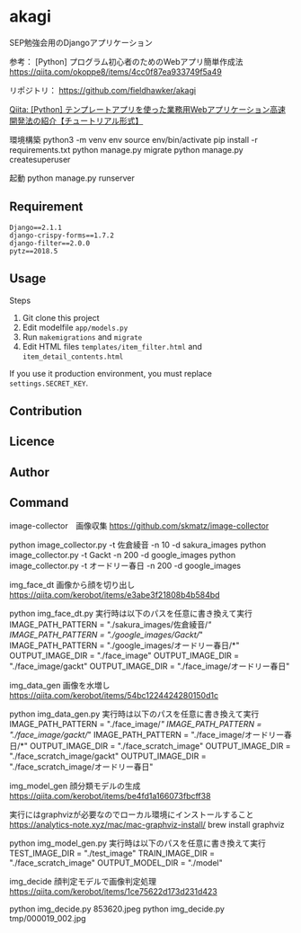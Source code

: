 akagi
====

SEP勉強会用のDjangoアプリケーション

参考：
[Python] プログラム初心者のためのWebアプリ簡単作成法
https://qiita.com/okoppe8/items/4cc0f87ea933749f5a49

リポジトリ：
https://github.com/fieldhawker/akagi

[Qiita: [Python] テンプレートアプリを使った業務用Webアプリケーション高速開発法の紹介【チュートリアル形式】](https://qiita.com/okoppe8/items/4cc0f87ea933749f5a49)

環境構築
python3 -m venv env
source env/bin/activate
pip install -r requirements.txt
python manage.py migrate
python manage.py createsuperuser 

起動
python manage.py runserver

## Requirement

```
Django==2.1.1
django-crispy-forms==1.7.2
django-filter==2.0.0
pytz==2018.5
```

## Usage

Steps

1. Git clone this project
2. Edit modelfile `app/models.py`
3. Run `makemigrations` and `migrate`
4. Edit HTML files `templates/item_filter.html` and `item_detail_contents.html`

If you use it production environment, you must replace `settings.SECRET_KEY`.

## Contribution



## Licence



## Author


## Command

image-collector　画像収集
https://github.com/skmatz/image-collector

python image_collector.py -t 佐倉綾音 -n 10 -d sakura_images
python image_collector.py -t Gackt -n 200 -d google_images
python image_collector.py -t オードリー春日 -n 200 -d google_images

img_face_dt 画像から顔を切り出し
https://qiita.com/kerobot/items/e3abe3f21808b4b584bd

python img_face_dt.py
 実行時は以下のパスを任意に書き換えて実行
 IMAGE_PATH_PATTERN = "./sakura_images/佐倉綾音/*"
 IMAGE_PATH_PATTERN = "./google_images/Gackt/*"
 IMAGE_PATH_PATTERN = "./google_images/オードリー春日/*"
 OUTPUT_IMAGE_DIR = "./face_image"
 OUTPUT_IMAGE_DIR = "./face_image/gackt"
 OUTPUT_IMAGE_DIR = "./face_image/オードリー春日"

img_data_gen 画像を水増し
https://qiita.com/kerobot/items/54bc1224424280150d1c

python img_data_gen.py
 実行時は以下のパスを任意に書き換えて実行
 IMAGE_PATH_PATTERN = "./face_image/*"
 IMAGE_PATH_PATTERN = "./face_image/gackt/*"
 IMAGE_PATH_PATTERN = "./face_image/オードリー春日/*"
 OUTPUT_IMAGE_DIR = "./face_scratch_image"
 OUTPUT_IMAGE_DIR = "./face_scratch_image/gackt"
 OUTPUT_IMAGE_DIR = "./face_scratch_image/オードリー春日"

img_model_gen 顔分類モデルの生成
https://qiita.com/kerobot/items/be4fd1a166073fbcff38

実行にはgraphvizが必要なのでローカル環境にインストールすること
https://analytics-note.xyz/mac/mac-graphviz-install/
 brew install graphviz

python img_model_gen.py
 実行時は以下のパスを任意に書き換えて実行
 TEST_IMAGE_DIR = "./test_image"
 TRAIN_IMAGE_DIR = "./face_scratch_image"
 OUTPUT_MODEL_DIR = "./model"

img_decide 顔判定モデルで画像判定処理
https://qiita.com/kerobot/items/1ce75622d173d231d423

python img_decide.py 853620.jpeg
python img_decide.py tmp/000019_002.jpg

